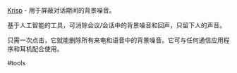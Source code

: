 [Krisp](https://krisp.ai/) - 用于屏蔽对话期间的背景噪音。

  

基于人工智能的工具，可消除会议/会话中的背景噪音和回声，只留下人的声音。

  

只需一次点击，它就能删除所有来电和语音中的背景噪音。它可与任何通信应用程序和耳机配合使用。

  

#tools